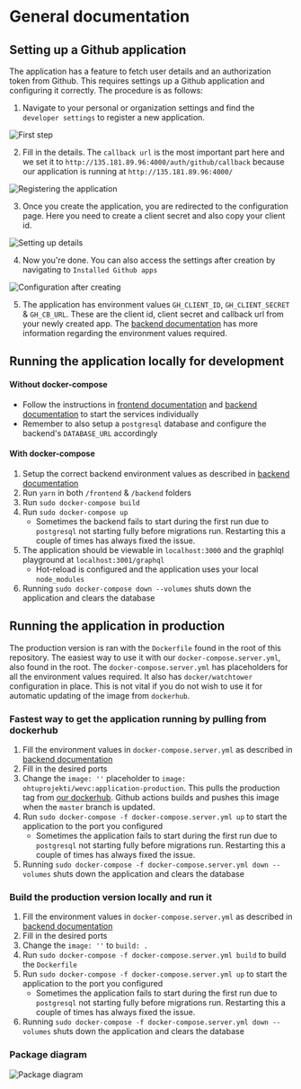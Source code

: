 # General documentation

## Setting up a Github application

The application has a feature to fetch user details and an authorization token from Github. This requires settings up a Github application and configuring it correctly. The procedure is as follows:

1. Navigate to your personal or organization settings and find the `developer settings` to register a new application.

![First step](./imgs/create_app.PNG)

2. Fill in the details. The `callback url` is the most important part here and we set it to `http://135.181.89.96:4000/auth/github/callback` because our application is running at `http://135.181.89.96:4000/`

![Registering the application](./imgs/register_app.PNG)

3. Once you create the application, you are redirected to the configuration page. Here you need to create a client secret and also copy your client id.

![Setting up details](./imgs/setup_details.PNG)

4. Now you're done. You can also access the settings after creation by navigating to `Installed Github apps`

![Configuration after creating](./imgs/configuration_after_creating.PNG)

5. The application has environment values `GH_CLIENT_ID`, `GH_CLIENT_SECRET` & `GH_CB_URL`. These are the client id, client secret and callback url from your newly created app. The [backend documentation](backend.md) has more information regarding the environment values required.

## Running the application locally for development

#### Without docker-compose

- Follow the instructions in [frontend documentation](frontend.md) and [backend documentation](backend.md) to start the services individually
- Remember to also setup a `postgresql` database and configure the backend's `DATABASE_URL` accordingly

#### With docker-compose

1. Setup the correct backend environment values as described in [backend documentation](backend.md)
2. Run `yarn` in both `/frontend` & `/backend` folders
3. Run `sudo docker-compose build`
4. Run `sudo docker-compose up`
   - Sometimes the backend fails to start during the first run due to `postgresql` not starting fully before migrations run. Restarting this a couple of times has always fixed the issue.
5. The application should be viewable in `localhost:3000` and the graphlql playground at `localhost:3001/graphql`
   - Hot-reload is configured and the application uses your local `node_modules`
6. Running `sudo docker-compose down --volumes` shuts down the application and clears the database

## Running the application in production

The production version is ran with the `Dockerfile` found in the root of this repository. The easiest way to use it with our `docker-compose.server.yml`, also found in the root. The `docker-compose.server.yml` has placeholders for all the environment values required. It also has `docker/watchtower` configuration in place. This is not vital if you do not wish to use it for automatic updating of the image from `dockerhub`.

### Fastest way to get the application running by pulling from dockerhub

1. Fill the environment values in `docker-compose.server.yml` as described in [backend documentation](backend.md)
2. Fill in the desired ports
3. Change the `image: ''` placeholder to `image: ohtuprojekti/wevc:application-production`. This pulls the production tag from [our dockerhub](https://hub.docker.com/repository/docker/ohtuprojekti/wevc). Github actions builds and pushes this image when the `master` branch is updated.
4. Run `sudo docker-compose -f docker-compose.server.yml up` to start the application to the port you configured
   - Sometimes the application fails to start during the first run due to `postgresql` not starting fully before migrations run. Restarting this a couple of times has always fixed the issue.
5. Running `sudo docker-compose -f docker-compose.server.yml down --volumes` shuts down the application and clears the database

### Build the production version locally and run it

1. Fill the environment values in `docker-compose.server.yml` as described in [backend documentation](backend.md)
2. Fill in the desired ports
3. Change the `image: ''` to `build: .`
4. Run `sudo docker-compose -f docker-compose.server.yml build` to build the `Dockerfile`
5. Run `sudo docker-compose -f docker-compose.server.yml up` to start the application to the port you configured
   - Sometimes the application fails to start during the first run due to `postgresql` not starting fully before migrations run. Restarting this a couple of times has always fixed the issue.
6. Running `sudo docker-compose -f docker-compose.server.yml down --volumes` shuts down the application and clears the database

### Package diagram

![Package diagram](./imgs/package-diagram.png)
